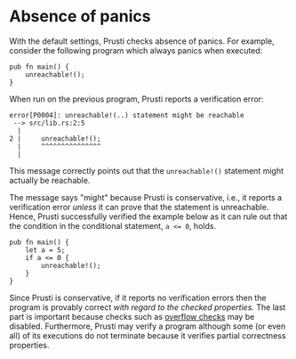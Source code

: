# Absence of panics

With the default settings, Prusti checks absence of panics. For example, consider the following program which always panics when executed:

```rust,noplaypen,ignore
pub fn main() {
    unreachable!();
}
```

When run on the previous program, Prusti reports a verification error:

```plain
error[P0004]: unreachable!(..) statement might be reachable
 --> src/lib.rs:2:5
  |
2 |     unreachable!();
  |     ^^^^^^^^^^^^^^^
  |
```

This message correctly points out that the `unreachable!()` statement might actually be reachable.

The message says "might" because Prusti is conservative, i.e., it reports a verification error *unless* it can prove that the statement is unreachable.
Hence, Prusti successfully verified the example below as it can rule out that the condition in the conditional statement, `a <= 0`, holds.

```rust,noplaypen,ignore
pub fn main() {
    let a = 5;
    if a <= 0 {
        unreachable!();
    }
}
```

Since Prusti is conservative, if it reports no verification errors then the program is provably correct *with regard to the checked properties.*
The last part is important because checks such as [overflow checks](overflow.md) may be disabled. 
Furthermore, Prusti may verify a program although some (or even all) of its executions do not terminate because it verifies partial correctness properties.
